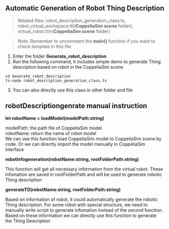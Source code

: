 ## Automatic Generation of Robot Thing Description

>Related files: robot_description_generation_class.ts, robot_virtual_workspace.ttt(**CoppeliaSim scene** folder), virtual_robot.ttm(**CoppeliaSim scene** folder)

>Note: Remember to uncomment the **main()** function if you want to check template in this file

1. Enter the folder **Generate_robot_description**
2. Run the following command, it includes simple demo to generate Thing description based on robot in the CoppeliaSim scene

```
cd Generate_robot_description
ts-node robot_description_generation_class.ts
```

3. You can also directly use this class in other folder and file

## robotDescriptiongenrate manual instruction

**let robotName = loadModel(modelPath:string)**  

modelPath: the path file of CoppeliaSim model  
robotName: return the name of robot model  
We can use this function load CoppeliaSim model to CoppeliaSim scene by code. Or we can directly import the model manually in CoppeliaSim interface  

**robotInfogeneration(robotName:string, rootFolderPath:string)**  

This function will get all necessary information from the virtual robot. These infomation are saved in rootFolderPath and will be used to generate robotic Thing description  

**generateTD(robotName:string, rootFolderPath:string)**  

Based on information of robot, it could automatically generate the robotic Thing description. For some robot with special structure, we need to manually write script to generate infomation instead of the second function. Based on these information we can directly use this function to generate the Thing Description



